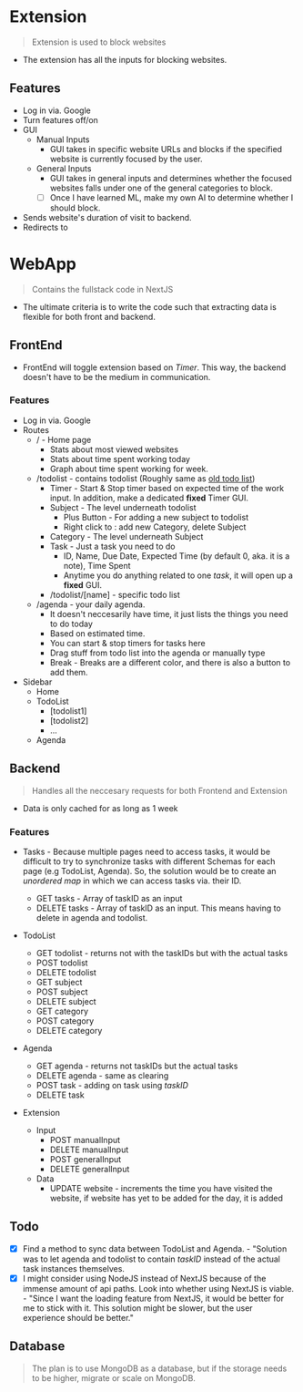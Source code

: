 # Extension

> Extension is used to block websites

- The extension has all the inputs for blocking websites.

## Features

- Log in via. Google
- Turn features off/on
- GUI
  - Manual Inputs
    - GUI takes in specific website URLs and blocks if the specified website is currently focused by the user.
  - General Inputs
    - GUI takes in general inputs and determines whether the focused websites falls under one of the general categories to block.
    - [ ] Once I have learned ML, make my own AI to determine whether I should block.
- Sends website's duration of visit to backend.
- Redirects to

# WebApp

> Contains the fullstack code in NextJS

- The ultimate criteria is to write the code such that extracting data is flexible for both front and backend.

## FrontEnd

- FrontEnd will toggle extension based on _Timer_. This way, the backend doesn't have to be the medium in communication.

### Features

- Log in via. Google
- Routes
  - / - Home page
    - Stats about most viewed websites
    - Stats about time spent working today
    - Graph about time spent working for week.
  - /todolist - contains todolist (Roughly same as [old todo list](https://usernamedp.github.io/TodoListForSchool/))
    - Timer - Start & Stop timer based on expected time of the work input. In addition, make a dedicated **fixed** Timer GUI.
    - Subject - The level underneath todolist
      - Plus Button - For adding a new subject to todolist
      - Right click to : add new Category, delete Subject
    - Category - The level underneath Subject
    - Task - Just a task you need to do
      - ID, Name, Due Date, Expected Time (by default 0, aka. it is a note), Time Spent
      - Anytime you do anything related to one _task_, it will open up a **fixed** GUI.
    - /todolist/[name] - specific todo list
  - /agenda - your daily agenda.
    - It doesn't neccesarily have time, it just lists the things you need to do today
    - Based on estimated time.
    - You can start & stop timers for tasks here
    - Drag stuff from todo list into the agenda or manually type
    - Break - Breaks are a different color, and there is also a button to add them.
- Sidebar
  - Home
  - TodoList
    - [todolist1]
    - [todolist2]
    - ...
  - Agenda

## Backend

> Handles all the neccesary requests for both Frontend and Extension

- Data is only cached for as long as 1 week

### Features

- Tasks - Because multiple pages need to access tasks, it would be difficult to try to synchronize tasks with different Schemas for each page (e.g TodoList, Agenda). So, the solution would be to create an _unordered map_ in which we can access tasks via. their ID.

  - GET tasks - Array of taskID as an input
  - DELETE tasks - Array of taskID as an input. This means having to delete in agenda and todolist.

- TodoList

  - GET todolist - returns not with the taskIDs but with the actual tasks
  - POST todolist
  - DELETE todolist
  - GET subject
  - POST subject
  - DELETE subject
  - GET category
  - POST category
  - DELETE category

- Agenda

  - GET agenda - returns not taskIDs but the actual tasks
  - DELETE agenda - same as clearing
  - POST task - adding on task using _taskID_
  - DELETE task

- Extension
  - Input
    - POST manualInput
    - DELETE manualInput
    - POST generalInput
    - DELETE generalInput
  - Data
    - UPDATE website - increments the time you have visited the website, if website has yet to be added for the day, it is added

## Todo

- [x] Find a method to sync data between TodoList and Agenda. - "Solution was to let agenda and todolist to contain _taskID_ instead of the actual task instances themselves.
- [x] I might consider using NodeJS instead of NextJS because of the immense amount of api paths. Look into whether using NextJS is viable. - "Since I want the loading feature from NextJS, it would be better for me to stick with it. This solution might be slower, but the user experience should be better."

## Database

> The plan is to use MongoDB as a database, but if the storage needs to be higher, migrate or scale on MongoDB.
